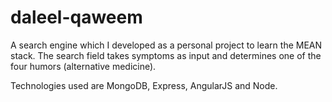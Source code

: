 # daleel-qaweem

A search engine which I developed as a personal project to learn the MEAN stack. The search field takes symptoms as input and determines one of the four humors (alternative medicine).

Technologies used are MongoDB, Express, AngularJS and Node.
